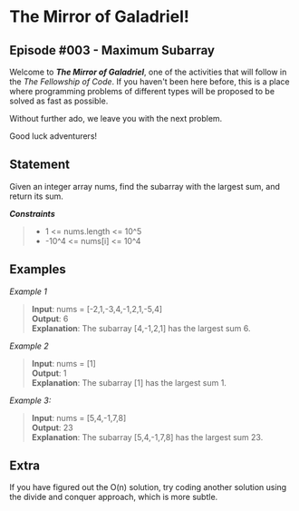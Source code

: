 # The Mirror of Galadriel!
## Episode #003 - Maximum Subarray

Welcome to ***The Mirror of Galadriel***, one of the activities that will follow in the *The Fellowship of Code*. If you haven't been here before, this is a place where programming problems of different types will be proposed to be solved as fast as possible.

Without further ado, we leave you with the next problem. 

Good luck adventurers!

## Statement

Given an integer array nums, find the subarray with the largest sum, and return its sum.

***Constraints***
> - 1 <= nums.length <= 10^5
> - -10^4 <= nums[i] <= 10^4

## Examples

*Example 1*
> **Input**: nums = [-2,1,-3,4,-1,2,1,-5,4]
> </br> **Output**: 6
> </br> **Explanation**: The subarray [4,-1,2,1] has the largest sum 6.

*Example 2*
> **Input**: nums = [1]
> </br> **Output**: 1
> </br> **Explanation**: The subarray [1] has the largest sum 1.

*Example 3:*
> **Input**: nums = [5,4,-1,7,8]
> </br> **Output**: 23
> </br> **Explanation**: The subarray [5,4,-1,7,8] has the largest sum 23.

## Extra

If you have figured out the O(n) solution, try coding another solution using the divide and conquer approach, which is more subtle.
